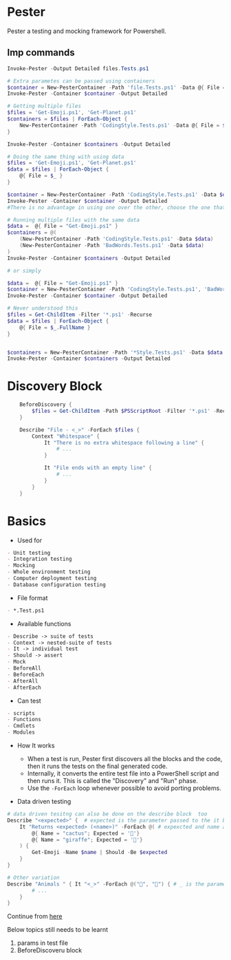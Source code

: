 # Pester 
Pester a testing and mocking framework for Powershell.

## Imp commands
```powershell
Invoke-Pester -Output Detailed files.Tests.ps1

# Extra parametes can be passed using containers
$container = New-PesterContainer -Path 'file.Tests.ps1' -Data @{ File = "Get-Emoji.ps1" }
Invoke-Pester -Container $container -Output Detailed

# Getting multiple files
$files = 'Get-Emoji.ps1', 'Get-Planet.ps1'
$containers = $files | ForEach-Object {
    New-PesterContainer -Path 'CodingStyle.Tests.ps1' -Data @{ File = $_ }
}

Invoke-Pester -Container $containers -Output Detailed

# Doing the same thing with using data
$files = 'Get-Emoji.ps1', 'Get-Planet.ps1'
$data = $files | ForEach-Object {
    @{ File = $_ }
}

$container = New-PesterContainer -Path 'CodingStyle.Tests.ps1' -Data $data
Invoke-Pester -Container $container -Output Detailed
#There is no advantage in using one over the other, choose the one that suits your needs better.

# Running multiple files with the same data
$data =  @{ File = "Get-Emoji.ps1" }
$containers = @(
    (New-PesterContainer -Path 'CodingStyle.Tests.ps1' -Data $data)
    (New-PesterContainer -Path 'BadWords.Tests.ps1' -Data $data)
)
Invoke-Pester -Container $containers -Output Detailed

# or simply

$data =  @{ File = "Get-Emoji.ps1" }
$container = New-PesterContainer -Path 'CodingStyle.Tests.ps1', 'BadWords.Tests.ps1' -Data $data
Invoke-Pester -Container $container -Output Detailed

# Never understood this
$files = Get-ChildItem -Filter '*.ps1' -Recurse
$data = $files | ForEach-Object {
    @{ File = $_.FullName }
}


$containers = New-PesterContainer -Path '*Style.Tests.ps1' -Data $data
Invoke-Pester -Container $containers -Output Detailed
```

# Discovery Block
```powershell
    BeforeDiscovery {
        $files = Get-ChildItem -Path $PSScriptRoot -Filter '*.ps1' -Recurse
    }

    Describe "File - <_>" -ForEach $files {
        Context "Whitespace" {
            It "There is no extra whitespace following a line" {
                # ...
            }

            It "File ends with an empty line" {
                # ...
            }
        }
    }
```

# Basics
- Used for
```markdown
- Unit testing
- Integration testing
- Mocking
- Whole environment testing
- Computer deployment testing
- Database configuration testing
```

- File format
```markdown
- *.Test.ps1
```

- Available functions
```markdown
- Describe -> suite of tests
- Context -> nested-suite of tests 
- It -> individual test
- Should -> assert
- Mock
- BeforeAll  
- BeforeEach
- AfterAll
- AfterEach
```

- Can test
```markdown
- scripts
- Functions
- Cmdlets
- Modules
```

- How It works
  - When a test is run, Pester first discovers all the blocks and the code, then it runs the tests on the final generated code.
  - Internally, it converts the entire test file into a PowerShell script and then runs it. This is called the "Discovery" and "Run" phase.
  - Use the `-ForEach` loop whenever possible to avoid porting problems.

- Data driven testing
```powershell
# data driven tesitng can also be done on the describe block  too
Describe "<expected>" {  # expected is the parameter passed to the it blocks
    It "Returns <expected> (<name>)" -ForEach @( # expexcted and name are parameters,
        @{ Name = "cactus"; Expected = '🌵'} 
        @{ Name = "giraffe"; Expected = '🦒'}
    ) {
        Get-Emoji -Name $name | Should -Be $expected
    } 
}

# Other variation
Describe "Animals " { It "<_>" -ForEach @("🐛", "🐶") { # _ is the parameter passed to the it blocks
        # ...
    }
}
```

Continue from [here](https://pester.dev/docs/usage/data-driven-tests)

Below topics still needs to be learnt
1. params in test file
2. BeforeDiscoveru block
